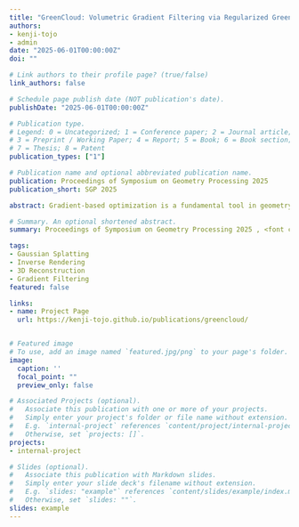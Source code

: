 ```yaml
---
title: "GreenCloud: Volumetric Gradient Filtering via Regularized Green’s Functions"
authors:
- kenji-tojo
- admin
date: "2025-06-01T00:00:00Z"
doi: ""

# Link authors to their profile page? (true/false)
link_authors: false

# Schedule page publish date (NOT publication's date).
publishDate: "2025-06-01T00:00:00Z"

# Publication type.
# Legend: 0 = Uncategorized; 1 = Conference paper; 2 = Journal article;
# 3 = Preprint / Working Paper; 4 = Report; 5 = Book; 6 = Book section;
# 7 = Thesis; 8 = Patent
publication_types: ["1"]

# Publication name and optional abbreviated publication name.
publication: Proceedings of Symposium on Geometry Processing 2025
publication_short: SGP 2025

abstract: Gradient-based optimization is a fundamental tool in geometry processing, but it is often hampered by geometric distortion arising from noisy or sparse gradients. Existing methods mitigate these issues by filtering (i.e., diffusing) gradients over a surface mesh, but they require explicit mesh connectivity and solving large linear systems. In this work, we introduce a gradient filtering method tailored for point-based geometry, which bypasses explicit connectivity using regularized Green’s functions to directly compute the filtered gradient field from discrete spatial points. Additionally, our approach incorporates elastic deformation based on Green’s function of linear elasticity (known as Kelvinlets), reproducing various elastic behaviors such as smoothness and volume preservation while improving robustness in affine transformations. We further accelerate computation using a hierarchical Barnes–Hut style approximation, enabling scalable optimization of one million points. Our method significantly improves convergence across diverse applications, including reconstruction, editing, stylization, and simplified optimization experiments with Gaussian splatting.

# Summary. An optional shortened abstract.
summary: Proceedings of Symposium on Geometry Processing 2025 , <font color=red>Honorable Mention Award</font>

tags:
- Gaussian Splatting
- Inverse Rendering
- 3D Reconstruction
- Gradient Filtering
featured: false

links:
- name: Project Page
  url: https://kenji-tojo.github.io/publications/greencloud/


# Featured image
# To use, add an image named `featured.jpg/png` to your page's folder. 
image:
  caption: ''
  focal_point: ""
  preview_only: false

# Associated Projects (optional).
#   Associate this publication with one or more of your projects.
#   Simply enter your project's folder or file name without extension.
#   E.g. `internal-project` references `content/project/internal-project/index.md`.
#   Otherwise, set `projects: []`.
projects:
- internal-project

# Slides (optional).
#   Associate this publication with Markdown slides.
#   Simply enter your slide deck's filename without extension.
#   E.g. `slides: "example"` references `content/slides/example/index.md`.
#   Otherwise, set `slides: ""`.
slides: example
---
```


